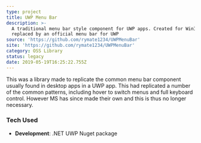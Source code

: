 ```yaml
---
type: project
title: UWP Menu Bar
description: >-
  A traditional menu bar style component for UWP apps. Created for WinIRC,
  replaced by an official menu bar for UWP
source: 'https://github.com/rymate1234/UWPMenuBar'
site: 'https://github.com/rymate1234/UWPMenuBar'
category: OSS Library
status: legacy
date: 2019-05-19T16:25:22.755Z
---
```


This was a library made to replicate the common menu bar component usually found in desktop apps in a UWP app. This had replicated a number of the common patterns, including hover to switch menus and full keyboard control. However MS has since made their own and this is thus no longer necessary.

### Tech Used

- **Development**: .NET UWP Nuget package
